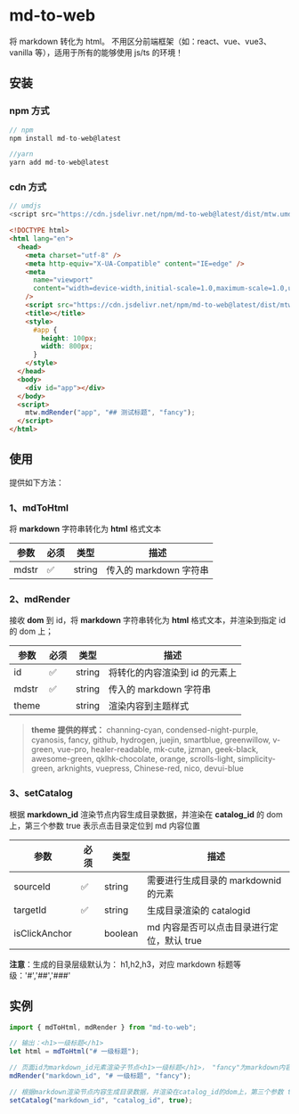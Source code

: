 # md-to-web

将 markdown 转化为 html。
不用区分前端框架（如：react、vue、vue3、vanilla 等），适用于所有的能够使用 js/ts 的环境！

## 安装

### npm 方式

```javascript
// npm
npm install md-to-web@latest

//yarn
yarn add md-to-web@latest
```

### cdn 方式

```javascript
// umdjs
<script src="https://cdn.jsdelivr.net/npm/md-to-web@latest/dist/mtw.umd.js"></script>
```

```html
<!DOCTYPE html>
<html lang="en">
  <head>
    <meta charset="utf-8" />
    <meta http-equiv="X-UA-Compatible" content="IE=edge" />
    <meta
      name="viewport"
      content="width=device-width,initial-scale=1.0,maximum-scale=1.0,user-scalable=0"
    />
    <script src="https://cdn.jsdelivr.net/npm/md-to-web@latest/dist/mtw.umd.js"></script>
    <title></title>
    <style>
      #app {
        height: 100px;
        width: 800px;
      }
    </style>
  </head>
  <body>
    <div id="app"></div>
  </body>
  <script>
    mtw.mdRender("app", "## 测试标题", "fancy");
  </script>
</html>
```

## 使用

提供如下方法：

### 1、mdToHtml

将 **markdown** 字符串转化为 **html** 格式文本

| 参数  | 必须 | 类型   | 描述                   |
| ----- | ---- | ------ | ---------------------- |
| mdstr | ✅   | string | 传入的 markdown 字符串 |

### 2、mdRender

接收 **dom** 到 id，将 **markdown** 字符串转化为 **html** 格式文本，并渲染到指定 id 的 dom 上；

| 参数  | 必须 | 类型   | 描述                           |
| ----- | ---- | ------ | ------------------------------ |
| id    | ✅   | string | 将转化的内容渲染到 id 的元素上 |
| mdstr | ✅   | string | 传入的 markdown 字符串         |
| theme |      | string | 渲染内容到主题样式             |

> **theme 提供的样式：**
> channing-cyan,
> condensed-night-purple,
> cyanosis,
> fancy,
> github,
> hydrogen,
> juejin,
> smartblue,
> greenwillow,
> v-green,
> vue-pro,
> healer-readable,
> mk-cute,
> jzman,
> geek-black,
> awesome-green,
> qklhk-chocolate,
> orange,
> scrolls-light,
> simplicity-green,
> arknights,
> vuepress,
> Chinese-red,
> nico,
> devui-blue

### 3、setCatalog

根据 **markdown_id** 渲染节点内容生成目录数据，并渲染在 **catalog_id** 的 dom 上，第三个参数 true 表示点击目录定位到 md 内容位置

| 参数          | 必须 | 类型    | 描述                                       |
| ------------- | ---- | ------- | ------------------------------------------ |
| sourceId      | ✅   | string  | 需要进行生成目录的 markdownid 的元素       |
| targetId      | ✅   | string  | 生成目录渲染的 catalogid                   |
| isClickAnchor |      | boolean | md 内容是否可以点击目录进行定位，默认 true |

**注意**：生成的目录层级默认为： h1,h2,h3，对应 markdown 标题等级：'#','##','###'

## 实例

```javascript
import { mdToHtml, mdRender } from "md-to-web";

// 输出：<h1>一级标题</h1>
let html = mdToHtml("# 一级标题");

// 页面id为markdown_id元素渲染子节点<h1>一级标题</h1>， "fancy"为markdown内容的主题样式
mdRender("markdown_id", "# 一级标题", "fancy");

// 根据markdown渲染节点内容生成目录数据，并渲染在catalog_id的dom上，第三个参数 true 表示点击目录项定位到md内容位置
setCatalog("markdown_id", "catalog_id", true);
```
